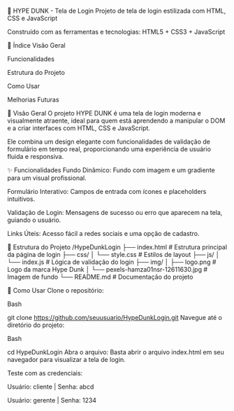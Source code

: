 🏀 HYPE DUNK - Tela de Login
Projeto de tela de login estilizada com HTML, CSS e JavaScript

Construído com as ferramentas e tecnologias: HTML5 + CSS3 + JavaScript

📑 Índice
Visão Geral

Funcionalidades

Estrutura do Projeto

Como Usar

Melhorias Futuras

📖 Visão Geral
O projeto HYPE DUNK é uma tela de login moderna e visualmente atraente, ideal para quem está aprendendo a manipular o DOM e a criar interfaces com HTML, CSS e JavaScript.

Ele combina um design elegante com funcionalidades de validação de formulário em tempo real, proporcionando uma experiência de usuário fluida e responsiva.

✨ Funcionalidades
Fundo Dinâmico: Fundo com imagem e um gradiente para um visual profissional.

Formulário Interativo: Campos de entrada com ícones e placeholders intuitivos.

Validação de Login: Mensagens de sucesso ou erro que aparecem na tela, guiando o usuário.

Links Úteis: Acesso fácil a redes sociais e uma opção de cadastro.

📁 Estrutura do Projeto
/HypeDunkLogin
├── index.html         # Estrutura principal da página de login
├── css/
│   └── style.css      # Estilos de layout
├── js/
│   └── index.js       # Lógica de validação do login
├── img/
│   ├── logo.png       # Logo da marca Hype Dunk
│   └── pexels-hamza01nsr-12611630.jpg # Imagem de fundo
└── README.md          # Documentação do projeto

🚀 Como Usar
Clone o repositório:

Bash

git clone https://github.com/seuusuario/HypeDunkLogin.git
Navegue até o diretório do projeto:

Bash

cd HypeDunkLogin
Abra o arquivo:
Basta abrir o arquivo index.html em seu navegador para visualizar a tela de login.

Teste com as credenciais:

Usuário: cliente | Senha: abcd

Usuário: gerente | Senha: 1234
